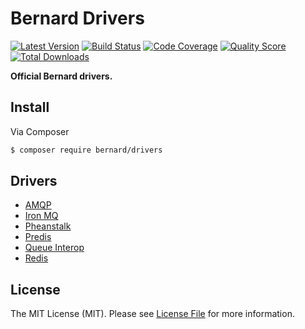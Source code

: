 # Bernard Drivers

[![Latest Version](https://img.shields.io/github/release/bernardphp/drivers.svg?style=flat-square)](https://github.com/bernardphp/drivers/releases)
[![Build Status](https://img.shields.io/travis/bernardphp/drivers.svg?style=flat-square)](https://travis-ci.org/bernardphp/drivers)
[![Code Coverage](https://img.shields.io/scrutinizer/coverage/g/bernardphp/drivers.svg?style=flat-square)](https://scrutinizer-ci.com/g/bernardphp/drivers)
[![Quality Score](https://img.shields.io/scrutinizer/g/bernardphp/drivers.svg?style=flat-square)](https://scrutinizer-ci.com/g/bernardphp/drivers)
[![Total Downloads](https://img.shields.io/packagist/dt/bernard/drivers.svg?style=flat-square)](https://packagist.org/packages/bernard/drivers)

**Official Bernard drivers.**


## Install

Via Composer

```bash
$ composer require bernard/drivers
```


## Drivers

- [AMQP](src/Amqp)
- [Iron MQ](src/IronMQ)
- [Pheanstalk](src/Pheanstalk)
- [Predis](src/Predis)
- [Queue Interop](src/QueueInterop)
- [Redis](src/Redis)


## License

The MIT License (MIT). Please see [License File](LICENSE) for more information.
